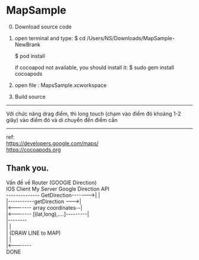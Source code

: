 # MapSample

0. Download source code

1. open terminal and type:
   $ cd /Users/NS/Downloads/MapSample-NewBrank
   
   $ pod install
   
   if cocoapod not available, you should install it: $ sudo gem install cocoapods
2. open file : MapsSample.xcworkspace 
3. Build source


----
Với chức năng drag điểm, thì long touch (chạm vào điểm đó khoảng 1-2 giây) vào điểm đó và di chuyển đến điểm cần

----
ref:<br/>
https://developers.google.com/maps/<br/>
https://cocoapods.org 

Thank you.
------
Vấn đề về Router (GOOGlE Direction) <br/>
IOS Client                       My Server               Google Direction API<br/>
 -------------- GetDirection------->|                            |<br/>
                                    |-----------getDirection --->|<br/>
                                    |<------- array coordinates--|<br/>
|<------- [(lat,long),....]---------|<br/>
|--------<br/>
|       |<br/>
|  (DRAW LINE to MAP)<br/>
|       |<br/>
|<-------<br/>
DONE
